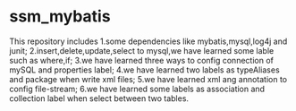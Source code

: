 # ssm_mybatis
This repository includes
1.some dependencies like mybatis,mysql,log4j and junit;
2.insert,delete,update,select to mysql,we have learned some lable such as where,if;
3.we have learned three ways to config connection of mySQL and properties label;
4.we have learned two labels as typeAliases and package when write xml files;
5.we have learned xml ang annotation to config file-stream;
6.we have learned some labels as association and collection label when select between two tables.
